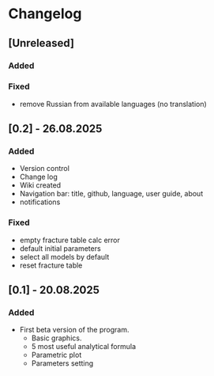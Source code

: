 # Changelog

## [Unreleased]
### Added
### Fixed
- remove Russian from available languages (no translation)

## [0.2]  -  26.08.2025
### Added
- Version control
- Change log
- Wiki created
- Navigation bar: title, github, language, user guide, about
- notifications


### Fixed
- empty fracture table calc error
- default initial parameters
- select all models by default
- reset fracture table

## [0.1]  -  20.08.2025
### Added
- First beta version of the program.
    - Basic graphics.
    - 5 most useful analytical formula
    - Parametric plot
    - Parameters setting